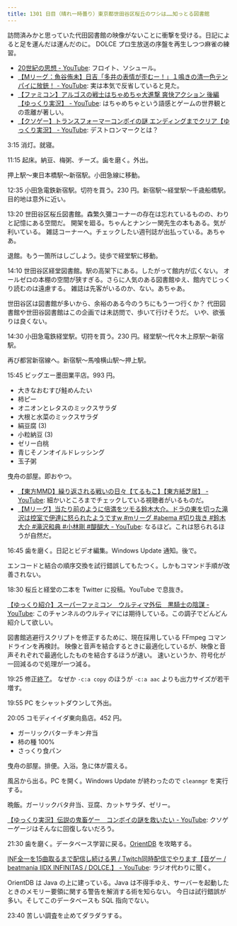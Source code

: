 ```yaml
---
title: 1301 日目（晴れ一時曇り）東京都世田谷区桜丘のワシは……知っとる図書館
---
```


訪問済みかと思っていた代田図書館の映像がないことに衝撃を受ける。日記によると足を運んだは運んだのに。
DOLCE プロ生放送の序盤を再生しつつ麻雀の練習。

* [20世紀の思想 - YouTube](https://www.youtube.com/playlist?list=PLQQ1MCm9skfs2pHdNsiwqZAl2QTY_-Gxn):
  フロイト、ソシュール。
* [【Mリーグ：魚谷侑未】日吉「多井の表情が歪むー！」１鳴きの清一色テンパイに放銃！ - YouTube](https://www.youtube.com/watch?v=wtxWeFS8UuA):
  実は本気で反省していると見た。
* [【ファミコン】アルゴスの戦士はちゃめちゃ大進撃 爽快アクション 後編【ゆっくり実況】 - YouTube](https://www.youtube.com/watch?v=PI9R19o1JT4):
  はちゃめちゃという語感とゲームの世界観との乖離が著しい。
* [【クソゲー】トランスフォーマーコンボイの謎 エンディングまでクリア【ゆっくり実況】 - YouTube](https://www.youtube.com/watch?v=ZPKBNKQhlss):
  デストロンマークとは？

3:15 消灯。就寝。

11:15 起床。納豆、梅粥、チーズ。歯を磨く。外出。

押上駅～東日本橋駅～新宿駅。小田急線に移動。

12:35 小田急電鉄新宿駅。切符を買う。230 円。新宿駅～経堂駅～千歳船橋駅。目的地は意外に近い。

13:20 世田谷区桜丘図書館。森繁久彌コーナーの存在は忘れているものの、わりと記憶にある空間だ。
開架を廻る。ちゃんとナンシー関先生の本もある。気が利いている。
雑誌コーナーへ。チェックしたい週刊誌が出払っている。あちゃあ。

退館。もう一箇所はしごしよう。徒歩で経堂駅に移動。

14:10 世田谷区経堂図書館。駅の高架下にある。したがって館内が広くない。
オールゼロの本棚の空間が狭すぎる。さらに人気のある図書館ゆえ、館内でじっくり読むのは遠慮する。
雑誌は先客がいるのか、ない。あちゃあ。

世田谷区は図書館が多いから、余裕のある今のうちにもう一つ行くか？
代田図書館や世田谷図書館はこの企画では未訪問で、歩いて行けそうだ。
いや、欲張りは良くない。

14:30 小田急電鉄経堂駅。切符を買う。230 円。経堂駅～代々木上原駅～新宿駅。

再び都営新宿線へ。新宿駅～馬喰横山駅～押上駅。

15:45 ビッグエー墨田業平店。993 円。

* 大きなおむすび鮭めんたい
* 柿ピー
* オニオンとレタスのミックスサラダ
* 大根と水菜のミックスサラダ
* 絹豆腐 (3)
* 小粒納豆 (3)
* ゼリー白桃
* 青じそノンオイルドレッシング
* 玉子粥

曳舟の部屋。即おやつ。

* [【東方MMD】繰り返される戦いの日々【てるもこ】【東方紙芝居】 - YouTube](https://www.youtube.com/watch?v=mHROZfg5Jf4):
  細かいところまでチェックしている視聴者がいるものだ。
* [【Mリーグ】当たり前のように倍満をツモる鈴木大介。ドラの東を切った滝沢は控室で伊達に怒られたようですw #mリーグ #abema #切り抜き #鈴木大介 #滝沢和典 #小林剛 #醍醐大 - YouTube](https://www.youtube.com/watch?v=YxYR8gB_7_4):
  なるほど。これは怒られるほうが自然だ。

16:45 歯を磨く。日記とビデオ編集。Windows Update 通知。後で。

エンコードと結合の順序交換を試行錯誤してもたつく。しかもコマンド手順が改善されない。

18:30 桜丘と経堂の二本を Twitter に投稿。YouTube で息抜き。

[【ゆっくり紹介】スーパーファミコン　ウルティマ外伝　黒騎士の陰謀 - YouTube](https://www.youtube.com/watch?v=RjXEbTdT19Y):
このチャンネルのウルティマには期待している。この調子でどんどん紹介して欲しい。

図書館逃避行スクリプトを修正するために、現在採用している FFmpeg コマンドラインを再検討。
映像と音声を結合するときに最適化しているが、映像と音声それぞれで最適化したものを結合するほうが速い。
速いというか、符号化が一回減るので処理が一つ減る。

19:25 修正[終了](https://github.com/showa-yojyo/bin/commit/a7a7fbf15a147f361e7f7954a69c005af017c29c)。
なぜか `-c:a copy` のほうが `-c:a aac` よりも出力サイズが若干増す。

19:55 PC をシャットダウンして外出。

20:05 コモディイイダ東向島店。452 円。

* ガーリックバターチキン弁当
* 柿の種 100%
* さっくり食パン

曳舟の部屋。排便。入浴。急に体が震える。

風呂から出る。PC を開く。Windows Update が終わったので `cleanmgr` を実行する。

晩飯。ガーリックバタ弁当、豆腐、カットサラダ、ゼリー。

[【ゆっくり実況】伝説の鬼畜ゲー　コンボイの謎を救いたい - YouTube](https://www.youtube.com/watch?v=PPO62Hhebms):
クソゲーゲージはそんなに回復しないだろう。

21:30 歯を磨く。データベース学習に戻る。[OrientDB](https://orientdb.com/docs/3.2.x/)
を攻略する。

[INF全一を15曲取るまで配信し続ける男 / Twitch同時配信でやります【音ゲー / beatmania IIDX INFINITAS / DOLCE.】 - YouTube](https://www.youtube.com/watch?v=gwG3XCSf0uw):
ラジオ代わりに聞く。

OrientDB は Java の上に建っている。Java は不得手ゆえ、サーバーを起動したときのメモリー要領に関する警告を解消する術を知らない。
今日は試行錯誤が多い。そしてこのデータベースも SQL 指向でない。

23:40 苦しい調査を止めてダラダラする。

